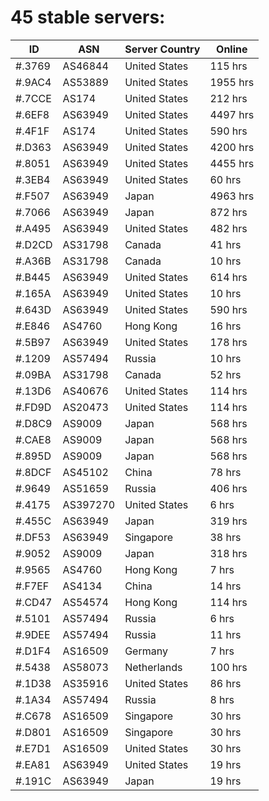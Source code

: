 # 45 stable servers:

| ID | ASN | Server Country | Online |
| ------ | ------ | ------ | ------ |
| #.3769 | AS46844 | United States | 115 hrs |
| #.9AC4 | AS53889 | United States | 1955 hrs |
| #.7CCE | AS174 | United States | 212 hrs |
| #.6EF8 | AS63949 | United States | 4497 hrs |
| #.4F1F | AS174 | United States | 590 hrs |
| #.D363 | AS63949 | United States | 4200 hrs |
| #.8051 | AS63949 | United States | 4455 hrs |
| #.3EB4 | AS63949 | United States | 60 hrs |
| #.F507 | AS63949 | Japan | 4963 hrs |
| #.7066 | AS63949 | Japan | 872 hrs |
| #.A495 | AS63949 | United States | 482 hrs |
| #.D2CD | AS31798 | Canada | 41 hrs |
| #.A36B | AS31798 | Canada | 10 hrs |
| #.B445 | AS63949 | United States | 614 hrs |
| #.165A | AS63949 | United States | 10 hrs |
| #.643D | AS63949 | United States | 590 hrs |
| #.E846 | AS4760 | Hong Kong | 16 hrs |
| #.5B97 | AS63949 | United States | 178 hrs |
| #.1209 | AS57494 | Russia | 10 hrs |
| #.09BA | AS31798 | Canada | 52 hrs |
| #.13D6 | AS40676 | United States | 114 hrs |
| #.FD9D | AS20473 | United States | 114 hrs |
| #.D8C9 | AS9009 | Japan | 568 hrs |
| #.CAE8 | AS9009 | Japan | 568 hrs |
| #.895D | AS9009 | Japan | 568 hrs |
| #.8DCF | AS45102 | China | 78 hrs |
| #.9649 | AS51659 | Russia | 406 hrs |
| #.4175 | AS397270 | United States | 6 hrs |
| #.455C | AS63949 | Japan | 319 hrs |
| #.DF53 | AS63949 | Singapore | 38 hrs |
| #.9052 | AS9009 | Japan | 318 hrs |
| #.9565 | AS4760 | Hong Kong | 7 hrs |
| #.F7EF | AS4134 | China | 14 hrs |
| #.CD47 | AS54574 | Hong Kong | 114 hrs |
| #.5101 | AS57494 | Russia | 6 hrs |
| #.9DEE | AS57494 | Russia | 11 hrs |
| #.D1F4 | AS16509 | Germany | 7 hrs |
| #.5438 | AS58073 | Netherlands | 100 hrs |
| #.1D38 | AS35916 | United States | 86 hrs |
| #.1A34 | AS57494 | Russia | 8 hrs |
| #.C678 | AS16509 | Singapore | 30 hrs |
| #.D801 | AS16509 | Singapore | 30 hrs |
| #.E7D1 | AS16509 | United States | 30 hrs |
| #.EA81 | AS63949 | United States | 19 hrs |
| #.191C | AS63949 | Japan | 19 hrs |


